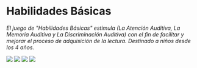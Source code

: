 # Habilidades Básicas

_El juego de "Habilidades Básicas" estimula (La Atención Auditiva, La Memoria Auditiva y La Discriminación Auditiva) con el fin de facilitar y mejorar el proceso de adquisición de la lectura._
_Destinado a niños desde los 4 años._

<img src="https://gist.githubusercontent.com/laloinsane/2b34b492cb8ea1fdae5a685e90295811/raw/1acd44bd6f28c30701dae4911e04efbd5ba73255/01.png">
<img src="https://gist.githubusercontent.com/laloinsane/2b34b492cb8ea1fdae5a685e90295811/raw/1acd44bd6f28c30701dae4911e04efbd5ba73255/02.png">
<img src="https://gist.githubusercontent.com/laloinsane/2b34b492cb8ea1fdae5a685e90295811/raw/1acd44bd6f28c30701dae4911e04efbd5ba73255/03.png">
<img src="https://gist.githubusercontent.com/laloinsane/2b34b492cb8ea1fdae5a685e90295811/raw/1acd44bd6f28c30701dae4911e04efbd5ba73255/04.png">
